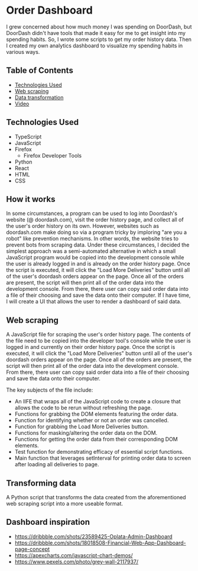 # Order Dashboard

I grew concerned about how much money I was spending on DoorDash, but DoorDash didn't have tools that made it easy for me to get insight into my spending habits. So, I wrote some scripts to get my order history data. Then I created my own analytics dashboard to visualize my spending habits in various ways.

## Table of Contents

- [Technologies Used](#technologies-used)
- [Web scraping](#web-scraping)
- [Data transformation](#transforming-data)
- [Video](#video)

## Technologies Used

- TypeScript
- JavaScript
- Firefox
  - Firefox Developer Tools
- Python
- React
- HTML
- CSS

## How it works

In some circumstances, a program can be used to log into Doordash's website (@ doordash.com), visit the order history page, and collect all of the user's order
history on its own. However, websites such as doordash.com make doing so via a program tricky by imploring "are you a robot" like prevention mechanisms. In other words, the website tries to prevent bots from scraping data. Under these circumstances, I decided the simplest approach was a semi-automated alternative in which a small JavaScript program would be copied into the
development console while the user is already logged in and is already on the order history page. Once the script is executed, it will
click the "Load More Deliveries" button until all of the user's doordash orders appear on the page. Once all of the orders are present, the script will then
print all of the order data into the development console. From there, there user can copy said order data into a file of their choosing and save the data onto their computer. If I have time, I will create a UI that allows the user to render a dashboard of said data.

## Web scraping

A JavaScript file for scraping the user's order history page. The contents of the file need to be copied into the developer tool's console while the user is logged in and currently on their order history page. Once the script is executed, it will
click the "Load More Deliveries" button until all of the user's doordash orders appear on the page. Once all of the orders are present, the script will then
print all of the order data into the development console. From there, there user can copy said order data into a file of their choosing and save the data onto their computer.

The key subjects of the file include:

- An IIFE that wraps all of the JavaScript code to create a closure that allows the code to be rerun without refreshing the page.
- Functions for grabbing the DOM elements featuring the order data.
- Function for identifying whether or not an order was cancelled.
- Function for grabbing the Load More Deliveries button.
- Functions for masking/altering the order data on the DOM.
- Functions for getting the order data from their corresponding DOM elements.
- Test function for demonstrating efficacy of essential script functions.
- Main function that leverages setInterval for printing order data to screen after loading all deliveries to page.

## Transforming data

A Python script that transforms the data created from the aforementioned web scraping script into a more useable format.

## Dashboard inspiration

- https://dribbble.com/shots/23589425-Oplata-Admin-Dashboard
- https://dribbble.com/shots/18018508-Financial-Web-App-Dashboard-page-concept
- https://apexcharts.com/javascript-chart-demos/
- https://www.pexels.com/photo/grey-wall-2117937/
